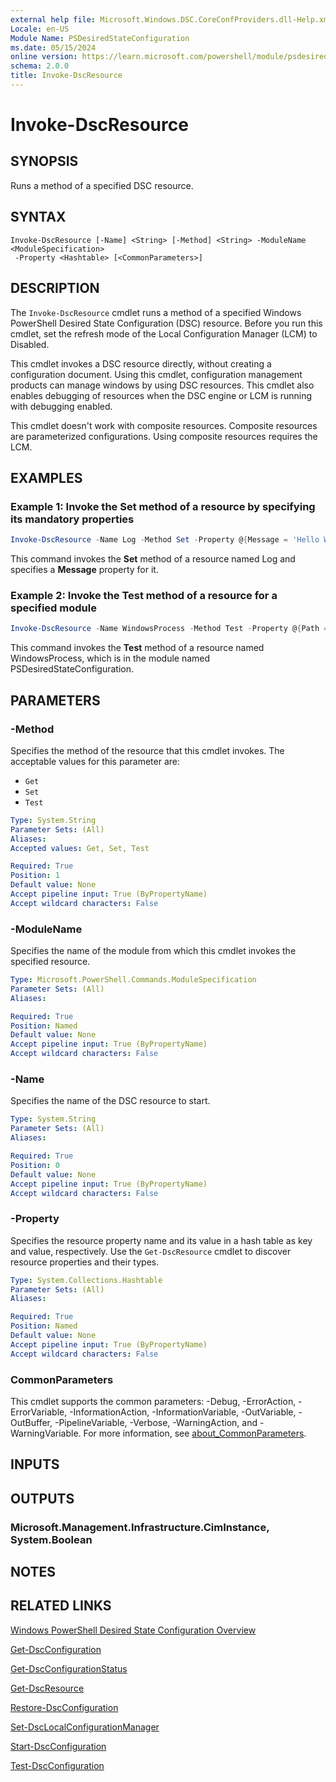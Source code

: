 ```yaml
---
external help file: Microsoft.Windows.DSC.CoreConfProviders.dll-Help.xml
Locale: en-US
Module Name: PSDesiredStateConfiguration
ms.date: 05/15/2024
online version: https://learn.microsoft.com/powershell/module/psdesiredstateconfiguration/invoke-dscresource?view=dsc-1.1&WT.mc_id=ps-gethelp
schema: 2.0.0
title: Invoke-DscResource
---
```


# Invoke-DscResource

## SYNOPSIS
Runs a method of a specified DSC resource.

## SYNTAX

```
Invoke-DscResource [-Name] <String> [-Method] <String> -ModuleName <ModuleSpecification>
 -Property <Hashtable> [<CommonParameters>]
```

## DESCRIPTION

The `Invoke-DscResource` cmdlet runs a method of a specified Windows PowerShell Desired State
Configuration (DSC) resource. Before you run this cmdlet, set the refresh mode of the Local
Configuration Manager (LCM) to Disabled.

This cmdlet invokes a DSC resource directly, without creating a configuration document. Using this
cmdlet, configuration management products can manage windows by using DSC resources. This cmdlet
also enables debugging of resources when the DSC engine or LCM is running with debugging enabled.

This cmdlet doesn't work with composite resources. Composite resources are parameterized
configurations. Using composite resources requires the LCM.

## EXAMPLES

### Example 1: Invoke the Set method of a resource by specifying its mandatory properties

```powershell
Invoke-DscResource -Name Log -Method Set -Property @{Message = 'Hello World'} -ModuleName PSDesiredStateConfiguration
```

This command invokes the **Set** method of a resource named Log and specifies a **Message** property
for it.

### Example 2: Invoke the Test method of a resource for a specified module

```powershell
Invoke-DscResource -Name WindowsProcess -Method Test -Property @{Path = 'C:\Windows\System32\WindowsPowerShell\v1.0\powershell.exe'; Arguments = ''} -ModuleName PSDesiredStateConfiguration
```

This command invokes the **Test** method of a resource named WindowsProcess, which is in the module
named PSDesiredStateConfiguration.

## PARAMETERS

### -Method

Specifies the method of the resource that this cmdlet invokes. The acceptable values for this
parameter are:

- `Get`
- `Set`
- `Test`

```yaml
Type: System.String
Parameter Sets: (All)
Aliases:
Accepted values: Get, Set, Test

Required: True
Position: 1
Default value: None
Accept pipeline input: True (ByPropertyName)
Accept wildcard characters: False
```

### -ModuleName

Specifies the name of the module from which this cmdlet invokes the specified resource.

```yaml
Type: Microsoft.PowerShell.Commands.ModuleSpecification
Parameter Sets: (All)
Aliases:

Required: True
Position: Named
Default value: None
Accept pipeline input: True (ByPropertyName)
Accept wildcard characters: False
```

### -Name

Specifies the name of the DSC resource to start.

```yaml
Type: System.String
Parameter Sets: (All)
Aliases:

Required: True
Position: 0
Default value: None
Accept pipeline input: True (ByPropertyName)
Accept wildcard characters: False
```

### -Property

Specifies the resource property name and its value in a hash table as key and value, respectively.
Use the `Get-DscResource` cmdlet to discover resource properties and their types.

```yaml
Type: System.Collections.Hashtable
Parameter Sets: (All)
Aliases:

Required: True
Position: Named
Default value: None
Accept pipeline input: True (ByPropertyName)
Accept wildcard characters: False
```

### CommonParameters

This cmdlet supports the common parameters: -Debug, -ErrorAction, -ErrorVariable,
-InformationAction, -InformationVariable, -OutVariable, -OutBuffer, -PipelineVariable, -Verbose,
-WarningAction, and -WarningVariable. For more information, see
[about_CommonParameters](https://go.microsoft.com/fwlink/?LinkID=113216).

## INPUTS

## OUTPUTS

### Microsoft.Management.Infrastructure.CimInstance, System.Boolean

## NOTES

## RELATED LINKS

[Windows PowerShell Desired State Configuration Overview](/powershell/scripting/dsc/overview/dscforengineers)

[Get-DscConfiguration](Get-DscConfiguration.md)

[Get-DscConfigurationStatus](Get-DscConfigurationStatus.md)

[Get-DscResource](Get-DscResource.md)

[Restore-DscConfiguration](Restore-DscConfiguration.md)

[Set-DscLocalConfigurationManager](Set-DscLocalConfigurationManager.md)

[Start-DscConfiguration](Start-DscConfiguration.md)

[Test-DscConfiguration](Test-DscConfiguration.md)
